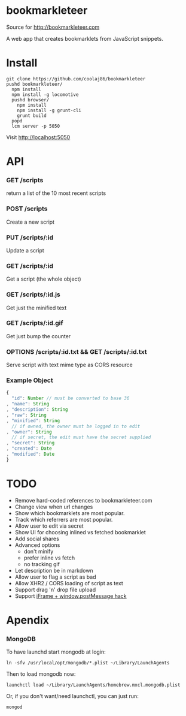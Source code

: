 bookmarkleteer
==============

Source for <http://bookmarkleteer.com>

A web app that creates bookmarklets from JavaScript snippets.

Install
===

    git clone https://github.com/coolaj86/bookmarkleteer
    pushd bookmarkleteer/
      npm install
      npm install -g locomotive
      pushd browser/
        npm install
        npm install -g grunt-cli
        grunt build
      popd
      lcm server -p 5050

Visit <http://localhost:5050>


API
===

### GET /scripts

return a list of the 10 most recent scripts

### POST /scripts

Create a new script

### PUT /scripts/:id

Update a script

### GET /scripts/:id

Get a script (the whole object)

### GET /scripts/:id.js

Get just the minified text

### GET /scripts/:id.gif

Get just bump the counter

### OPTIONS /scripts/:id.txt && GET /scripts/:id.txt

Serve script with text mime type as CORS resource 

### Example Object

```javascript
{
  "id": Number // must be converted to base 36
, "name": String
, "description": String
, "raw": String
, "minified": String
  // if owned, the owner must be logged in to edit
, "owner": String
  // if secret, the edit must have the secret supplied
, "secret": String
, "created": Date
, "modified": Date
}
```

TODO
===

* Remove hard-coded references to bookmarkleteer.com
* Change view when url changes
* Show which bookmarklets are most popular.
* Track which referrers are most popular.
* Allow user to edit via secret
* Show UI for choosing inlined vs fetched bookmarklet
* Add social shares
* Advanced options
  * don't minify
  * prefer inline vs fetch
  * no tracking gif
* Let description be in markdown
* Allow user to flag a script as bad
* Allow XHR2 / CORS loading of script as text
* Support drag 'n' drop file upload
* Support [iFrame + window.postMessage hack](http://blog.coolaj86.com/articles/how-to-get-around-latest-browser-security-measures/)

Apendix
===

### MongoDB

To have launchd start mongodb at login:

    ln -sfv /usr/local/opt/mongodb/*.plist ~/Library/LaunchAgents

Then to load mongodb now:

    launchctl load ~/Library/LaunchAgents/homebrew.mxcl.mongodb.plist

Or, if you don't want/need launchctl, you can just run:

    mongod
